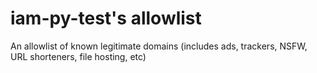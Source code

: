 # iam-py-test's allowlist
An allowlist of known legitimate domains (includes ads, trackers, NSFW, URL shorteners, file hosting, etc)
